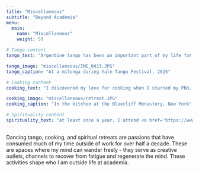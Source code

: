 ```yaml
---
title: "Miscellaneous"
subtitle: "Beyond Academia"
menu:
  main:
    name: "Miscellaneous"
    weight: 50

# Tango content
tango_text: "Argentine tango has been an important part of my life for three years. The dance represents more than just movement—it's about connection, deep awareness of the other person's senses, listening, and being present in the moment. I seek out tango communities wherever I travel—Greece, Amsterdam, New Delhi, and Paris. My dedication to the dance eventually led me to become President of the <a href='https://lionlink.columbia.edu/organization/columbiabarnardtango' target='_blank'>Columbia Tango Club</a> in Fall 2024, a position I have held since. I've had the joy of leading the group to Tango festivals at Yale and Princeton. On most Fridays and Saturdays, I find myself at milongas around New York City. <a href='https://milongagallociego.wordpress.com/' target='_blank'>Galla Ciego</a> and <a href='https://www.youshouldbedancing.nyc/events/volver-a-nyc-milonga-7x7em-l3se9-6w6p6-a9y33-326em-aj2j6-ngxzd-7cmdz-rc3sp-l3ty9-lhr2m' target='_blank'>Volver</a> are my favorite spots." 

tango_image: "miscellaneous/IMG_0413.JPG"
tango_caption: "At a milonga during Yale Tango Festival, 2025"

# Cooking content
cooking_text: "I discovered my love for cooking when I started my PhD. I grew up around Indian cuisine, but became particularly drawn to Italian-American food after moving to New York. I treat food as integral to social life and community building—values deeply rooted in my upbringing. I host dinners whenever I can, and when opportunities arise, I've enjoyed cooking in large kitchens for bigger gatherings. At my favorite <a href='https://www.bluecliffmonastery.org/?gad_source=1&gad_campaignid=429953470&gbraid=0AAAAADbFMkpQpeh-YVmz2zlB3xD3G-dxv&gclid=Cj0KCQjwwZDFBhCpARIsAB95qO3o_HHqFxAfa0QiL0IkRVPLKkYznFn3v4vxOm11mebFWul2l7avGecaAr3tEALw_wcB' target='_blank'>Buddhist monastery</a> in the United States , I always offer to cook meals for the monks and guests, and gratefully, they've enjoyed the food every time. My signature dishes include Mughlai chicken (slow-cooked marinated chicken rich in dry fruits and fried onions), Kerala-style beef roast, and meatballs with spaghetti—each with my own flair."

cooking_image: "miscellaneous/retreat.JPG"
cooking_caption: "In the kitchen at the Bluecliff Monastery, New York"

# Spirituality content
spirituality_text: "At least once a year, I attend <a href='https://www.dhamma.org/en-US/index' target='_blank'>Vipassana retreats</a> - in the words of S.N. Goenka, a ten-day "deep surgical operation of the mind". Seeing things as they really are through 9 hour daily meditation sittings, and mindful eating have deeply shaped my perspective on life."
---
```


Dancing tango, cooking, and spiritual retreats are passions that have consumed much of my time outside of work for over half a decade. These are spaces where my mind can wander freely - they serve as creative outlets, channels to recover from fatigue and regenerate the mind. These activities shape who I am outside life at academia.


